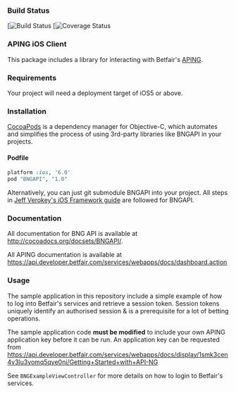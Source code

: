 ### Build Status

[![Build Status](https://travis-ci.org/betfair/aping-ios-sdk.svg?branch=master)
[![Coverage Status](https://img.shields.io/coveralls/betfair/aping-ios-sdk.svg)

### APING iOS Client

This package includes a library for interacting with Betfair's [APING](https://api.developer.betfair.com/services/webapps/docs/display/1smk3cen4v3lu3yomq5qye0ni/API-NG+Overview).

### Requirements

Your project will need a deployment target of iOS5 or above.

### Installation

[CocoaPods](http://cocoapods.org) is a dependency manager for Objective-C, which automates and simplifies the process of using 3rd-party libraries like BNGAPI in your projects.

#### Podfile

```ruby
platform :ios, '6.0'
pod "BNGAPI", "1.0"
```

Alternatively, you can just git submodule BNGAPI into your project. All steps in [Jeff Verokey's iOS Framework guide](https://github.com/jverkoey/iOS-Framework) are followed for BNGAPI.

### Documentation

All documentation for BNG API is available at http://cocoadocs.org/docsets/BNGAPI/.

All APING documentation is available at https://api.developer.betfair.com/services/webapps/docs/dashboard.action

### Usage

The sample application in this repository include a simple example of how to log into Betfair's services and retrieve a session token. Session tokens uniquely identify an authorised session & is a prerequisite for a lot of betting operations.

The sample application code **must be modified** to include your own APING application key before it can be run.
An application key can be requested from https://api.developer.betfair.com/services/webapps/docs/display/1smk3cen4v3lu3yomq5qye0ni/Getting+Started+with+API-NG

See `BNGExampleViewController` for more details on how to login to Betfair's services.
